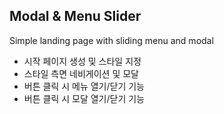 ## Modal & Menu Slider

Simple landing page with sliding menu and modal

- 시작 페이지 생성 및 스타일 지정
- 스타일 측면 네비게이션 및 모달
- 버튼 클릭 시 메뉴 열기/닫기 기능
- 버튼 클릭 시 모달 열기/닫기 기능
